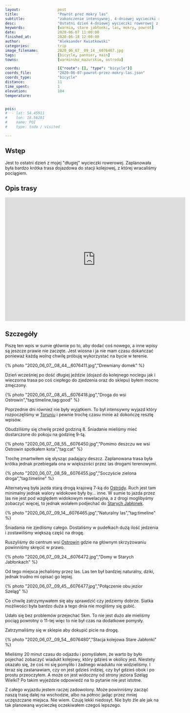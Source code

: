 ```yaml
---
layout:                 post
title:                  "Powrót prez mokry las"
subtitle:               "zakończenie intensywnej, 4-dniowej wycieczki rowerowej, dojazd do Starych Jabłonek"
desc:                   "Ostatni dzień 4-dniowej wycieczki rowerowej z Torunia. Tego dnia przejechaliśmy tylko przez las do Starych Jabłonek mając nadzieję, że kiedyś dalej na wschód z tego miejsca będziemy jechać rowerami."
keywords:               [warmia, stare jabłonki, las, mokry, powrót]
date:                   2020-06-07 11:00:00
finished_at:            2020-06-18 12:00:00
author:                 "Aleksander Kwiatkowski"
categories:             trip
image_filename:         2020_06_07__09_14__6076467.jpg
tags:                   [bicycle, pannier, main]
towns:                  [warminsko_mazurskie, ostroda]

coords:                 [{"route": [], "type": "bicycle"}]
coords_file:            "2020-06-07-powrot-przez-mokry-las.json"
coords_type:            "bicycle"
distance:               11
time_spent:             1
elevation:              104
temperature:            


pois:
#  - lat: 54.45911
#    lon: 18.56281
#    name: POI
#    type: todo / visited

---
```


[wiki-ostroda]: https://pl.wikipedia.org/wiki/Ostr%C3%B3da
[wiki-ostrowin]: https://pl.wikipedia.org/wiki/Ostrowin
[wiki-torun]: https://pl.wikipedia.org/wiki/Toru%C5%84
[wiki-stare-jablonki]: https://pl.wikipedia.org/wiki/Stare_Jab%C5%82onki

## Wstęp

Jest to ostatni dzień z mojej "długiej" wycieczki rowerowej. Zaplanowała
była bardzo krótka trasa dojazdowa do stacji kolejowej, z której
wracaliśmy pociągiem.

## Opis trasy

<iframe height='405' width='590' frameborder='0' allowtransparency='true' scrolling='no' src='https://www.strava.com/activities/3578726161/embed/110d1ed1bb8117851ee6402a404cfaf943f71546'></iframe>

## Szczegóły

Piszę ten wpis w sumie głównie po to, aby dodać coś nowego, a inne wpisy są
jeszcze prawie nie zaczęte. Jest wiosna i ja nie mam czasu dokańczać ponieważ
każdą *wolną* chwilę próbuję wykorzystać na bycie w terenie.

{% photo "2020_06_07__08_44__6076411.jpg","Drewniany domek" %}

Dzień wcześniej po dość długiej jeździe (dojazd do kolejnego noclegu jak i wieczorna
trasa po coś ciepłego do zjedzenia oraz do sklepu) byłem mocno zmęczony.

{% photo "2020_06_07__08_45__6076418.jpg","Droga do wsi Ostrowin","tag:timeline,tag:good" %}

Poprzednie dni również nie były wyjątkiem. To był intensywny wyjazd który
rozpoczęliśmy w [Toruniu][wiki-torun] i pewnie trochę czasu minie aż
dokończę resztę wpisów.

Obudziliśmy się chwilę przed godziną 8. Śniadanie mieliśmy mieć dostarczone
do pokoju na godzinę 9-tą.

{% photo "2020_06_07__08_55__6076450.jpg","Pomimo deszczu we wsi Ostrowin spotkałem kota","tag:cat" %}

Trochę zmartwiłem się słysząc padający deszcz. Zaplanowana trasa była krótka jednak
przebiegała ona w większości przez las drogami terenowymi.

{% photo "2020_06_07__08_59__6076455.jpg","Soczyście zielona droga","tag:timeline" %}

Alternatywą była jazda starą drogą krajową 7-ką do [Ostródy][wiki-ostroda].
Ruch jest tam minimalny jednak walory widokowe były by... inne. W sumie to jazda
przez las nie jest pod względem widokowym rewelacyjna, a z drogi moglibyśmy zobaczyć
więcej, to jednak wolałem podjechać do [Starych Jabłonek][wiki-stare-jablonki].

{% photo "2020_06_07__09_14__6076465.jpg","Naturalny las","tag:timeline" %}

Śniadania nie zjedliśmy całego. Dostaliśmy w pudełkach dużą ilość jedzenia i zostawiliśmy
większą część na drogę.

Ruszyliśmy do centrum wsi [Ostrowin][wiki-ostrowin] gdzie na głównym skrzyżowaniu
powinniśmy skręcić w prawo.

{% photo "2020_06_07__09_24__6076472.jpg","Domy w Starych Jabłonkach" %}

Od tego miejsca jechaliśmy przez las. Las ten był bardziej naturalny, dziki,
jednak trudno mi opisać go lepiej.

{% photo "2020_06_07__09_45__6076477.jpg","Połączenie obu jezior Szeląg" %}

Co chwilę zatrzymywałem się aby sprawdzić czy jedziemy dobrze.
Siatka możliwości była bardzo duża a tego dnia nie mogliśmy się gubić.

Udało się bez problemów przejechać 5km. To nie jest dużo ale mieliśmy
pociąg powrotny o 11-tej więc to nie był czas na dodatkowe pomysły.

Zatrzymaliśmy się w sklepie aby dokupić picie na drogę.

{% photo "2020_06_07__09_54__6076480","Stacja kolejowa Stare Jabłonki" %}

Mieliśmy 20 minut czasu do odjazdu i pomyślałem, że warto by było
pojechać zobaczyć wiadukt kolejowy, który gdzieś w okolicy jest.
Niestety okazało się, że coś mi się pomyliło i żadnego wiaduktu nie widzieliśmy.
I teraz się zastanawiam, czy on jest gdzieś indziej, czy był gdzieś obok
i po prostu przeoczyłem. A może on jest widoczny od strony jeziora Szeląg Wielki?
Po takim wyjeździe odpowiedź na to pytanie nie jest istotne.

Z całego wyjazdu jestem raczej zadowolony. Może powinniśmy zacząć naszą trasę
dalej na wschodzie, albo na północ jadąc przez mniej uczęszczane miejsca.
Nie wiem. Czuję lekki niedosyt. Nie było źle ale jak na tak planowaną wycieczkę
oczekiwałem czegoś lepszego.

